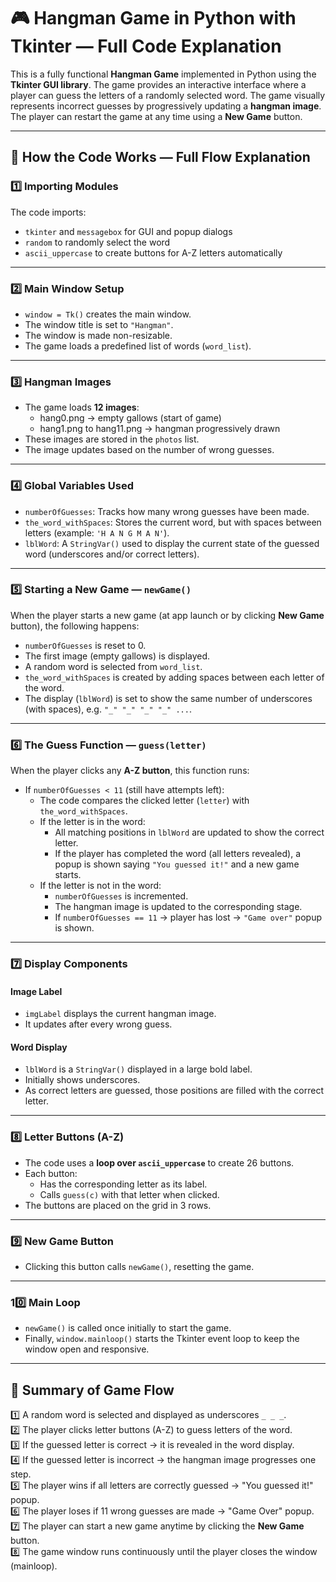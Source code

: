 # 🎮 Hangman Game in Python with Tkinter — Full Code Explanation

This is a fully functional **Hangman Game** implemented in Python using the **Tkinter GUI library**. The game provides an interactive interface where a player can guess the letters of a randomly selected word. The game visually represents incorrect guesses by progressively updating a **hangman image**. The player can restart the game at any time using a **New Game** button.

---

## 🚀 How the Code Works — Full Flow Explanation

### 1️⃣ Importing Modules

The code imports:
- `tkinter` and `messagebox` for GUI and popup dialogs
- `random` to randomly select the word
- `ascii_uppercase` to create buttons for A-Z letters automatically

---

### 2️⃣ Main Window Setup

- `window = Tk()` creates the main window.
- The window title is set to `"Hangman"`.
- The window is made non-resizable.
- The game loads a predefined list of words (`word_list`).

---

### 3️⃣ Hangman Images

- The game loads **12 images**:
  - hang0.png → empty gallows (start of game)
  - hang1.png to hang11.png → hangman progressively drawn
- These images are stored in the `photos` list.
- The image updates based on the number of wrong guesses.

---

### 4️⃣ Global Variables Used

- `numberOfGuesses`: Tracks how many wrong guesses have been made.
- `the_word_withSpaces`: Stores the current word, but with spaces between letters (example: `'H A N G M A N'`).
- `lblWord`: A `StringVar()` used to display the current state of the guessed word (underscores and/or correct letters).

---

### 5️⃣ Starting a New Game — `newGame()`

When the player starts a new game (at app launch or by clicking **New Game** button), the following happens:

- `numberOfGuesses` is reset to 0.
- The first image (empty gallows) is displayed.
- A random word is selected from `word_list`.
- `the_word_withSpaces` is created by adding spaces between each letter of the word.
- The display (`lblWord`) is set to show the same number of underscores (with spaces), e.g. `"_" "_" "_" "_" ...`.

---

### 6️⃣ The Guess Function — `guess(letter)`

When the player clicks any **A-Z button**, this function runs:

- If `numberOfGuesses < 11` (still have attempts left):
  - The code compares the clicked letter (`letter`) with `the_word_withSpaces`.
  - If the letter is in the word:
    - All matching positions in `lblWord` are updated to show the correct letter.
    - If the player has completed the word (all letters revealed), a popup is shown saying `"You guessed it!"` and a new game starts.
  - If the letter is not in the word:
    - `numberOfGuesses` is incremented.
    - The hangman image is updated to the corresponding stage.
    - If `numberOfGuesses == 11` → player has lost → `"Game over"` popup is shown.

---

### 7️⃣ Display Components

#### Image Label

- `imgLabel` displays the current hangman image.
- It updates after every wrong guess.

#### Word Display

- `lblWord` is a `StringVar()` displayed in a large bold label.
- Initially shows underscores.
- As correct letters are guessed, those positions are filled with the correct letter.

---

### 8️⃣ Letter Buttons (A-Z)

- The code uses a **loop over `ascii_uppercase`** to create 26 buttons.
- Each button:
  - Has the corresponding letter as its label.
  - Calls `guess(c)` with that letter when clicked.
- The buttons are placed on the grid in 3 rows.

---

### 9️⃣ New Game Button

- Clicking this button calls `newGame()`, resetting the game.

---

### 10️⃣ Main Loop

- `newGame()` is called once initially to start the game.
- Finally, `window.mainloop()` starts the Tkinter event loop to keep the window open and responsive.

---

## 🔄 Summary of Game Flow

1️⃣ A random word is selected and displayed as underscores `_ _ _`.  
2️⃣ The player clicks letter buttons (A-Z) to guess letters of the word.  
3️⃣ If the guessed letter is correct → it is revealed in the word display.  
4️⃣ If the guessed letter is incorrect → the hangman image progresses one step.  
5️⃣ The player wins if all letters are correctly guessed → "You guessed it!" popup.  
6️⃣ The player loses if 11 wrong guesses are made → "Game Over" popup.  
7️⃣ The player can start a new game anytime by clicking the **New Game** button.  
8️⃣ The game window runs continuously until the player closes the window (mainloop). 

